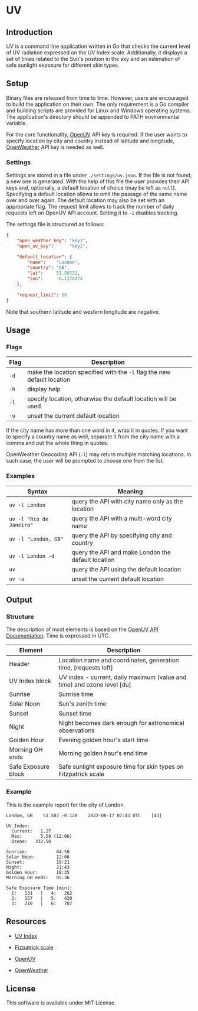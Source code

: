 # UV

## Introduction

UV is a command line application written in Go that checks the current level of UV radiation expressed on the UV Index scale. Additionally, it displays a set of times related to the Sun's position in the sky and an estimation of safe sunlight exposure for different skin types.

## Setup

Binary files are released from time to time. However, users are encouraged to build the application on their own. The only requirement is a Go compiler and building scripts are provided for Linux and Windows operating systems. The application's directory should be appended to PATH environmental variable. 

For the core functionality, [OpenUV](https://www.openuv.io/) API key is required. If the user wants to specify location by city and country instead of latitude and longitude, [OpenWeather](https://openweathermap.org/) API key is needed as well.

### Settings

Settings are stored in a file under `./settings/uv.json`. If the file is not found, a new one is generated. With the help of this file the user provides their API keys and, optionally, a default location of choice (may be left as `null`). Specifying a default location allows to omit the passage of the same name over and over again. The default location may also be set with an appropriate flag. The request limit allows to track the number of daily requests left on OpenUV API account. Setting it to `-1` disables tracking.

The settings file is structured as follows:

```json
{
    "open_weather_key": "key1",
    "open_uv_key":      "key2",

    "default_location": {
        "name":    "London",
        "country": "GB",
        "lat":     51.50732,
        "lon":     -0.1276474
    },

    "request_limit": 50
}
```

Note that southern latitude and western longitude are negative.

## Usage

### Flags

| Flag | Description                                                             |
|------|-------------------------------------------------------------------------|
| `-d` | make the location specified with the `-l` flag the new default location |
| `-h` | display help                                                            |
| `-l` | specify location, otherwise the default location will be used           |
| `-u` | unset the current default location                                      |

If the city name has more than one word in it, wrap it in quotes. If you want to specify a country name as well, separate it from the city name with a comma and put the whole thing in quotes.

OpenWeather Geocoding API (`-l`) may return multiple matching locations. In such case, the user will be prompted to choose one from the list.

### Examples

| Syntax                   | Meaning                                            |
|--------------------------|----------------------------------------------------|
| `uv -l London`           | query the API with city name only as the location  |
| `uv -l "Rio de Janeiro"` | query the API with a multi-word city name          |
| `uv -l "London, GB"`     | query the API by specifying city and country       |
| `uv -l London -d`        | query the API and make London the default location |
| `uv`                     | query the API using the default location           |
| `uv -u`                  | unset the current default location                 |

## Output

### Structure

The description of most elements is based on the [OpenUV API Documentation](https://www.openuv.io/uvindex). Time is expressed in UTC.

| Element             | Description                                                               |
|---------------------|---------------------------------------------------------------------------|
| Header              | Location name and coordinates, generation time, [requests left]           |
| UV Index block      | UV index - current, daily maximum (value and time) and ozone level \[du\] |
| Sunrise             | Sunrise time                                                              |
| Solar Noon          | Sun's zenith time                                                         |
| Sunset              | Sunset time                                                               |
| Night               | Night becomes dark enough for astronomical observations                   |
| Golden Hour         | Evening golden hour's start time                                          |
| Morning GH ends     | Morning golden hour's end time                                            |
| Safe Exposure block | Safe sunlight exposure time for skin types on Fitzpatrick scale           |

### Example 

This is the example report for the city of London.

```
London, GB    51.507 -0.128    2022-08-17 07:43 UTC    [43]

UV Index:
  Current:   1.27
  Max:       5.59 (12:06)
  Ozone:   332.50

Sunrise:           04:50
Solar Noon:        12:06
Sunset:            19:21
Night:             21:43
Golden Hour:       18:35
Morning GH ends:   05:36

Safe Exposure Time [min]:
  1:   131   |   4:   262
  2:   157   |   5:   420
  3:   210   |   6:   787
```

## Resources

* [UV Index](https://en.wikipedia.org/wiki/Ultraviolet_index)
* [Fizpatrick scale](https://en.wikipedia.org/wiki/Fitzpatrick_scale)

* [OpenUV](https://www.openuv.io/)
* [OpenWeather](https://openweathermap.org/)

## License

This software is available under MIT License.
